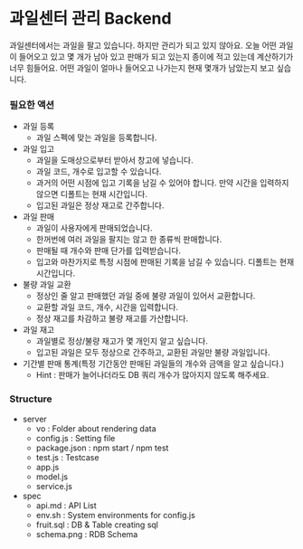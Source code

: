 # 과일센터 관리 Backend

과일센터에서는 과일을 팔고 있습니다. 하지만 관리가 되고 있지 않아요.
오늘 어떤 과일이 들어오고 있고 몇 개가 남아 있고 판매가 되고 있는지
종이에 적고 있는데 계산하기가 너무 힘들어요.
어떤 과일이 얼마나 들어오고 나가는지 현재 몇개가 남았는지 보고 싶습니다.

### 필요한 액션
* 과일 등록
  * 과일 스펙에 맞는 과일을 등록합니다.
* 과일 입고
  * 과일을 도매상으로부터 받아서 창고에 넣습니다.
  * 과일 코드, 개수로 입고할 수 있습니다.
  * 과거의 어떤 시점에 입고 기록을 남길 수 있어야 합니다. 만약 시간을 입력하지 않으면 디폴트는 현재 시간입니다.
  * 입고된 과일은 정상 재고로 간주합니다.
* 과일 판매
  * 과일이 사용자에게 판매되었습니다. 
  * 한꺼번에 여러 과일을 팔지는 않고 한 종류씩 판매합니다.
  * 판매될 때 개수와 판매 단가를 입력받습니다.
  * 입고와 마찬가지로 특정 시점에 판매된 기록을 남길 수 있습니다. 디폴트는 현재 시간입니다.
* 불량 과일 교환
  * 정상인 줄 알고 판매했던 과일 중에 불량 과일이 있어서 교환합니다.
  * 교환할 과일 코드, 개수, 시간을 입력합니다.
  * 정상 재고를 차감하고 불량 재고를 가산합니다.
* 과일 재고
  * 과일별로 정상/불량 재고가 몇 개인지 알고 싶습니다.
  * 입고된 과일은 모두 정상으로 간주하고, 교환된 과일만 불량 과일입니다.
* 기간별 판매 통계(특정 기간동안 판매된 과일들의 개수와 금액을 알고 싶습니다.)
  * Hint : 판매가 늘어나더라도 DB 쿼리 개수가 많아지지 않도록 해주세요.



### Structure

* server
  *  vo : Folder about rendering data
  *  config.js : Setting file
  *  package.json : npm start / npm test
  *  test.js : Testcase
  *  app.js
  *  model.js
  *  service.js
* spec
  * api.md : API List
  * env.sh : System environments for config.js
  * fruit.sql : DB & Table creating sql
  * schema.png : RDB Schema
